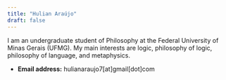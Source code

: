 ```yaml
---
title: "Hulian Araújo"
draft: false
---
```


I am an undergraduate student of Philosophy at the Federal University of Minas
Gerais (UFMG). My main interests are logic, philosophy of logic, philosophy of
language, and metaphysics.

* **Email address:** hulianaraujo7[at]gmail[dot]com
